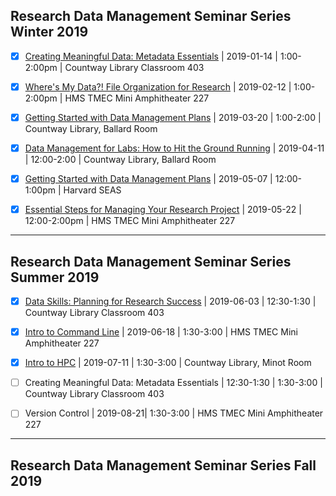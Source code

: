 ## Research Data Management Seminar Series Winter 2019

- [x] [Creating Meaningful Data: Metadata Essentials](20190114-RDM-Metadata-Slides.pdf) | 2019-01-14 | 1:00-2:00pm | Countway Library Classroom 403

- [x] [Where's My Data?! File Organization for Research](20190212-RDM-File-Org-Slides.pdf) | 2019-02-12 | 1:00-2:00pm | HMS TMEC Mini Amphitheater 227

- [x] [Getting Started with Data Management Plans](20190507-RDM-DMP-Slides.pdf) | 2019-03-20 | 1:00-2:00 | Countway Library, Ballard Room

- [x] [Data Management for Labs: How to Hit the Ground Running](20190411-RDM-Onboarding-Lab-Slides.pdf) | 2019-04-11 | 12:00-2:00 | Countway Library, Ballard Room

- [x] [Getting Started with Data Management Plans](20190507-RDM-DMP-Slides-Harvard.pdf) | 2019-05-07 | 12:00-1:00pm | Harvard SEAS

- [x] [Essential Steps for Managing Your Research Project](20190522-RDM-Onboarding-Project-Slides.pdf) | 2019-05-22 | 12:00-2:00pm | HMS TMEC Mini Amphitheater 227

----

## Research Data Management Seminar Series Summer 2019

- [x] [Data Skills: Planning for Research Success](20190603-RDM-Lifecycle-Slides.pdf) | 2019-06-03 | 12:30-1:30 | Countway Library Classroom 403

- [x] [Intro to Command Line](20190618-RDM-Command-Line-Slides.pdf) | 2019-06-18 | 1:30-3:00 | HMS TMEC Mini Amphitheater 227

- [x] [Intro to HPC](20190618-RDM-HPC-Slides.pdf) | 2019-07-11 | 1:30-3:00 | Countway Library, Minot Room

- [ ] Creating Meaningful Data: Metadata Essentials | 12:30-1:30 | 1:30-3:00 | Countway Library Classroom 403

- [ ] Version Control | 2019-08-21| 1:30-3:00 | HMS TMEC Mini Amphitheater 227

----

## Research Data Management Seminar Series Fall 2019

